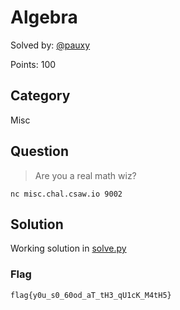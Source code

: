 # Algebra
Solved by: [@pauxy](https://github.com/pauxy)

Points: 100

## Category
Misc

## Question
>Are you a real math wiz?

`nc misc.chal.csaw.io 9002`

## Solution
Working solution in [solve.py](solve.py)

### Flag
`flag{y0u_s0_60od_aT_tH3_qU1cK_M4tH5}`
